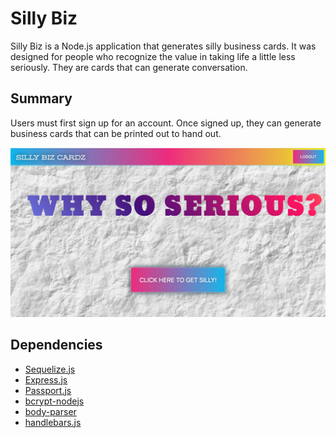 # Silly Biz
Silly Biz is a Node.js application that generates silly business cards.  It was designed for people who recognize the value in taking life a little less seriously.  They are cards that can generate conversation.

## Summary
Users must first sign up for an account.  Once signed up, they can generate business cards that can be printed out to hand out.

![Landing Page Screenshot](/readme/landing.jpeg)

## Dependencies
* [Sequelize.js](http://docs.sequelizejs.com/)
* [Express.js](https://expressjs.com/)
* [Passport.js](http://www.passportjs.org/)
* [bcrypt-nodejs](https://www.npmjs.com/package/bcrypt-nodejs)
* [body-parser](https://www.npmjs.com/package/body-parser)
* [handlebars.js](https://handlebarsjs.com/)